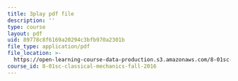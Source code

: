 ```yaml
---
title: 3play pdf file
description: ''
type: course
layout: pdf
uid: 89778c8f6169a20294c3bfb970a2301b
file_type: application/pdf
file_location: >-
  https://open-learning-course-data-production.s3.amazonaws.com/8-01sc-classical-mechanics-fall-2016/89778c8f6169a20294c3bfb970a2301b_r2Qb0vsxa8Y.pdf
course_id: 8-01sc-classical-mechanics-fall-2016
---
```

